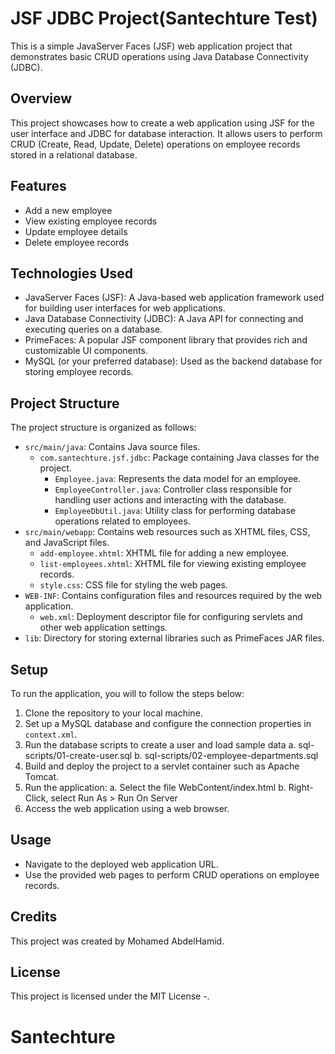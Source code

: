 # JSF JDBC Project(Santechture Test)

This is a simple JavaServer Faces (JSF) web application project that demonstrates basic CRUD operations using Java Database Connectivity (JDBC).

## Overview

This project showcases how to create a web application using JSF for the user interface and JDBC for database interaction. It allows users to perform CRUD (Create, Read, Update, Delete) operations on employee records stored in a relational database.

## Features

- Add a new employee
- View existing employee records
- Update employee details
- Delete employee records

## Technologies Used

- JavaServer Faces (JSF): A Java-based web application framework used for building user interfaces for web applications.
- Java Database Connectivity (JDBC): A Java API for connecting and executing queries on a database.
- PrimeFaces: A popular JSF component library that provides rich and customizable UI components.
- MySQL (or your preferred database): Used as the backend database for storing employee records.

## Project Structure

The project structure is organized as follows:

- `src/main/java`: Contains Java source files.
  - `com.santechture.jsf.jdbc`: Package containing Java classes for the project.
    - `Employee.java`: Represents the data model for an employee.
    - `EmployeeController.java`: Controller class responsible for handling user actions and interacting with the database.
    - `EmployeeDbUtil.java`: Utility class for performing database operations related to employees.
- `src/main/webapp`: Contains web resources such as XHTML files, CSS, and JavaScript files.
  - `add-employee.xhtml`: XHTML file for adding a new employee.
  - `list-employees.xhtml`: XHTML file for viewing existing employee records.
  - `style.css`: CSS file for styling the web pages.
- `WEB-INF`: Contains configuration files and resources required by the web application.
  - `web.xml`: Deployment descriptor file for configuring servlets and other web application settings.
- `lib`: Directory for storing external libraries such as PrimeFaces JAR files.

## Setup


To run the application, you will to follow the steps below:
1. Clone the repository to your local machine.
2. Set up a MySQL database and configure the connection properties in `context.xml`.
3. Run the database scripts to create a user and load sample data
   a. sql-scripts/01-create-user.sql
   b. sql-scripts/02-employee-departments.sql
4. Build and deploy the project to a servlet container such as Apache Tomcat.
5. Run the application: 
   a. Select the file WebContent/index.html
   b. Right-Click, select Run As > Run On Server
6. Access the web application using a web browser.
   
   

## Usage

- Navigate to the deployed web application URL.
- Use the provided web pages to perform CRUD operations on employee records.

## Credits

This project was created by Mohamed AbdelHamid.

## License

This project is licensed under the MIT License -.

   # Santechture
